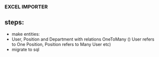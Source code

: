 ### EXCEL IMPORTER

## steps:

- make entities:
- User, Position and Department with relations OneToMany () User refers to One Position, Position refers to Many User etc)
- migrate to sql
